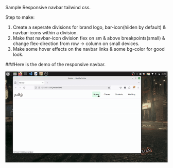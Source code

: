 Sample Responsive navbar tailwind css.

Step to make:
  1. Create a seperate divisions for brand logo, bar-icon(hiiden by default) & navbar-icons within a division.
  2. Make that navbar-icon division flex on sm & above breakpoints(small) & change flex-direction from row -> column on small devices.
  3. Make some hover effects on the navbar links & some bg-color for good look.

###Here is the demo of the responsive navbar.

![GIF Description](assets/demo.gif)
